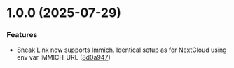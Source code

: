 # 1.0.0 (2025-07-29)


### Features

* Sneak Link now supports Immich. Identical setup as for NextCloud using env var IMMICH_URL ([8d0a947](https://github.com/felixandersen/sneak-link/commit/8d0a947759bbd3f9b38f8e69ac7c2d4289c11d75))
